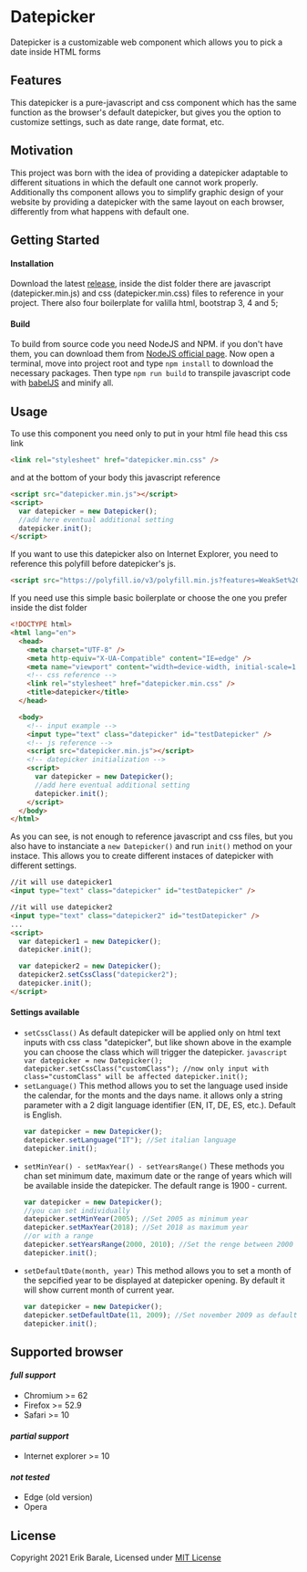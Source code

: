 # Datepicker

Datepicker is a customizable web component which allows you to pick a date inside HTML forms

## Features

This datepicker is a pure-javascript and css component which has the same function as the browser's default datepicker, but gives you the option to customize settings, such as date range, date format, etc.

## Motivation

This project was born with the idea of providing a datepicker adaptable to different situations in which the default one cannot work properly.
Additionally ths component allows you to simplify graphic design of your website by providing a datepicker with the same layout on each browser, differently from what happens with default one.

## Getting Started

#### Installation

Download the latest <a href="https://github.com/berik99/datepicker/releases/">release</a>, inside the dist folder there are javascript (datepicker.min.js) and css (datepicker.min.css) files to reference in your project.
There also four boilerplate for valilla html, bootstrap 3, 4 and 5;

#### Build

To build from source code you need NodeJS and NPM. if you don't have them, you can download them from <a href="https://nodejs.org/en/">NodeJS official page</a>.
Now open a terminal, move into project root and type `npm install` to download the necessary packages.
Then type `npm run build` to transpile javascript code with <a href="https://babeljs.io/">babelJS</a> and minify all.

## Usage

To use this component you need only to put in your html file head this css link

```html
<link rel="stylesheet" href="datepicker.min.css" />
```

and at the bottom of your body this javascript reference

```html
<script src="datepicker.min.js"></script>
<script>
  var datepicker = new Datepicker();
  //add here eventual additional setting
  datepicker.init();
</script>
```

If you want to use this datepicker also on Internet Explorer, you need to reference this polyfill before datepicker's js.

```html
<script src="https://polyfill.io/v3/polyfill.min.js?features=WeakSet%2CCustomEvent%2CDOMTokenList.prototype.replace"></script>
```

If you need use this simple basic boilerplate or choose the one you prefer inside the dist folder

```html
<!DOCTYPE html>
<html lang="en">
  <head>
    <meta charset="UTF-8" />
    <meta http-equiv="X-UA-Compatible" content="IE=edge" />
    <meta name="viewport" content="width=device-width, initial-scale=1.0" />
    <!-- css reference -->
    <link rel="stylesheet" href="datepicker.min.css" />
    <title>datepicker</title>
  </head>

  <body>
    <!-- input example -->
    <input type="text" class="datepicker" id="testDatepicker" />
    <!-- js reference -->
    <script src="datepicker.min.js"></script>
    <!-- datepicker initialization -->
    <script>
      var datepicker = new Datepicker();
      //add here eventual additional setting
      datepicker.init();
    </script>
  </body>
</html>
```

As you can see, is not enough to reference javascript and css files, but you also have to instanciate a `new Datepicker()` and run `init()` method on your instace. This allows you to create different instaces of datepicker with different settings.

```html
//it will use datepicker1
<input type="text" class="datepicker" id="testDatepicker" />

//it will use datepicker2
<input type="text" class="datepicker2" id="testDatepicker" />
...
<script>
  var datepicker1 = new Datepicker();
  datepicker.init();

  var datepicker2 = new Datepicker();
  datepicker2.setCssClass("datepicker2");
  datepicker.init();
</script>
```

#### Settings available

- `setCssClass()`
  As default datepicker will be applied only on html text inputs with css class "datepicker", but like shown above in the example you can choose the class which will trigger the datepicker.
  `javascript var datepicker = new Datepicker(); datepicker.setCssClass("customClass"); //now only input with class="customClass" will be affected datepicker.init(); `
- `setLanguage()`
  This method allows you to set the language used inside the calendar, for the monts and the days name. it allows only a string parameter with a 2 digit language identifier (EN, IT, DE, ES, etc.). Default is English.
  ```javascript
  var datepicker = new Datepicker();
  datepicker.setLanguage("IT"); //Set italian language
  datepicker.init();
  ```
- `setMinYear() - setMaxYear() - setYearsRange()`
  These methods you chan set minimum date, maximum date or the range of years which will be available inside the datepicker.
  The default range is 1900 - current.
  ```javascript
  var datepicker = new Datepicker();
  //you can set individually
  datepicker.setMinYear(2005); //Set 2005 as minimum year
  datepicker.setMaxYear(2018); //Set 2018 as maximum year
  //or with a range
  datepicker.setYearsRange(2000, 2010); //Set the renge between 2000 and 2010
  datepicker.init();
  ```
- `setDefaultDate(month, year)`
  This method allows you to set a month of the sepcified year to be displayed at datepicker opening. By default it will show current month of current year.
  ```javascript
  var datepicker = new Datepicker();
  datepicker.setDefaultDate(11, 2009); //Set november 2009 as default date
  datepicker.init();
  ```

## Supported browser

#### _full support_

- Chromium >= 62
- Firefox >= 52.9
- Safari >= 10

#### _partial support_

- Internet explorer >= 10

#### _not tested_

- Edge (old version)
- Opera

## License

Copyright 2021 Erik Barale, Licensed under <a href="/dist/LICENSE">MIT License</a>
